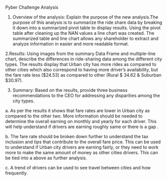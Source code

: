 Pyber Challenge Analysis
   
   1. Overview of the analysis: Explain the purpose of the new analysis.The purpose of this analysis is to summarize the ride share data by breaking it down into a      summarized pivot table to display results. Using the pivot table after cleaning up     the NAN values a line chart was created. The summarized table and line chart allows any shareholder to extract and analyze information in easier and more readable format. 

   2.Results: Using images from the summary Data Frame and multiple-line chart, describe the differences in ride-sharing data among the different city types.
The results display that Urban city has more rides as compared to other cities which also correspond to having more driver’s availability, but the fare rate less ($24.53) as compared to other (Rural $ 34.62 & Suburban $30.97). 

 3. Summary: Based on the results, provide three business recommendations to the CEO for addressing any disparities among the city types.

   a. As per the results it shows that fare rates are lower in Urban city as compared to the other two. More information should be needed to determine the overall earning on monthly and yearly for each driver. This will help understand if drivers are earning roughly same or there is a gap .

   b. The fare rate should be broken down further to understand the tax inclusion and tips that contribute to the overall fare price. This can be used to understand if Urban city drivers are earning fairly, or they need to work more to make the same amount of money as other  cities drivers. This can be tied into a above as further analysis. 

   c. A trend of drivers can be used to see travel between cities and how frequently.



